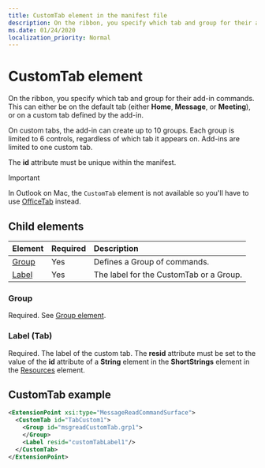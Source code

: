 ```yaml
---
title: CustomTab element in the manifest file
description: On the ribbon, you specify which tab and group for their add-in commands.
ms.date: 01/24/2020
localization_priority: Normal
---
```


# CustomTab element

On the ribbon, you specify which tab and group for their add-in commands. This can either be on the default tab (either **Home**, **Message**, or **Meeting**), or on a custom tab defined by the add-in.

On custom tabs, the add-in can create up to 10 groups. Each group is limited to 6 controls, regardless of which tab it appears on. Add-ins are limited to one custom tab.

The **id** attribute must be unique within the manifest.

> [!IMPORTANT]
> In Outlook on Mac, the `CustomTab` element is not available so you'll have to use [OfficeTab](officetab.md) instead.

## Child elements

|  Element |  Required  |  Description  |
|:-----|:-----|:-----|
|  [Group](group.md)      | Yes |  Defines a Group of commands.  |
|  [Label](#label-tab)      | Yes |  The label for the CustomTab or a Group.  |

### Group

Required. See [Group element](group.md).

### Label (Tab)

Required. The label of the custom tab. The **resid** attribute must be set to the value of the **id** attribute of a **String** element in the **ShortStrings** element in the [Resources](resources.md) element.


## CustomTab example

```xml
<ExtensionPoint xsi:type="MessageReadCommandSurface">
  <CustomTab id="TabCustom1">
    <Group id="msgreadCustomTab.grp1">
    </Group>
    <Label resid="customTabLabel1"/>
  </CustomTab>
</ExtensionPoint>
```

